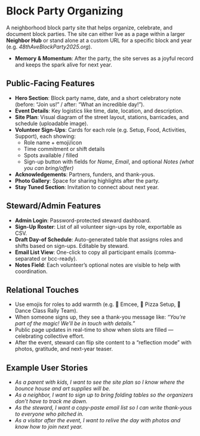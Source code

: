 # Block Party Organizing

A neighborhood block party site that helps organize, celebrate, and document block parties. The site can either live as a page within a larger **Neighbor Hub** or stand alone at a custom URL for a specific block and year (e.g. *48thAveBlockParty2025.org*).  
  
- **Memory & Momentum**: After the party, the site serves as a joyful record and keeps the spark alive for next year.  

## Public-Facing Features
- **Hero Section**: Block party name, date, and a short celebratory note (before: “Join us!” / after: “What an incredible day!”).  
- **Event Details**: Key logistics like time, date, location, and description.  
- **Site Plan**: Visual diagram of the street layout, stations, barricades, and schedule (uploadable image).  
- **Volunteer Sign-Ups**: Cards for each role (e.g. Setup, Food, Activities, Support), each showing:  
  - Role name + emoji/icon  
  - Time commitment or shift details  
  - Spots available / filled  
  - Sign-up button with fields for *Name*, *Email*, and optional *Notes (what you can bring/offer)*  
- **Acknowledgements**: Partners, funders, and thank-yous.  
- **Photo Gallery**: Space for sharing highlights after the party.  
- **Stay Tuned Section**: Invitation to connect about next year.  

## Steward/Admin Features
- **Admin Login**: Password-protected steward dashboard.  
- **Sign-Up Roster**: List of all volunteer sign-ups by role, exportable as CSV.  
- **Draft Day-of Schedule**: Auto-generated table that assigns roles and shifts based on sign-ups. Editable by steward.  
- **Email List View**: One-click to copy all participant emails (comma-separated or bcc-ready).  
- **Notes Field**: Each volunteer’s optional notes are visible to help with coordination.  

## Relational Touches
- Use emojis for roles to add warmth (e.g. 🎤 Emcee, 🍕 Pizza Setup, 🪩 Dance Class Rally Team).  
- When someone signs up, they see a thank-you message like: *“You’re part of the magic! We’ll be in touch with details.”*  
- Public page updates in real-time to show when slots are filled — celebrating collective effort.  
- After the event, steward can flip site content to a “reflection mode” with photos, gratitude, and next-year teaser.  

## Example User Stories
- *As a parent with kids, I want to see the site plan so I know where the bounce house and art supplies will be.*  
- *As a neighbor, I want to sign up to bring folding tables so the organizers don’t have to track me down.*  
- *As the steward, I want a copy-paste email list so I can write thank-yous to everyone who pitched in.*  
- *As a visitor after the event, I want to relive the day with photos and know how to join next year.*  
